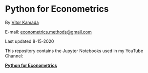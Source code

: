 # Python for Econometrics

By [Vitor Kamada](https://www.linkedin.com/in/vitor-kamada-1b73a078)

E-mail: econometrics.methods@gmail.com

Last updated 8-15-2020

This repository contains the Jupyter Notebooks used in my YouTube Channel:

[**Python for Econometrics**](https://www.youtube.com/channel/UCzQyPlkRBYQ4iq8wqEAYo9Q)
